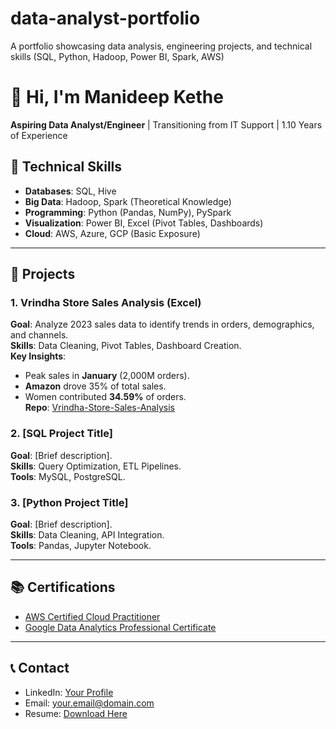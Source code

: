 # data-analyst-portfolio
A portfolio showcasing data analysis, engineering projects, and technical skills (SQL, Python, Hadoop, Power BI, Spark, AWS)

# 👋 Hi, I'm Manideep Kethe  
**Aspiring Data Analyst/Engineer** | Transitioning from IT Support | 1.10 Years of Experience  

## 🚀 **Technical Skills**  
- **Databases**: SQL, Hive  
- **Big Data**: Hadoop, Spark (Theoretical Knowledge)  
- **Programming**: Python (Pandas, NumPy), PySpark  
- **Visualization**: Power BI, Excel (Pivot Tables, Dashboards)  
- **Cloud**: AWS, Azure, GCP (Basic Exposure)  

---

## 📂 **Projects**  

### 1. Vrindha Store Sales Analysis (Excel)  
**Goal**: Analyze 2023 sales data to identify trends in orders, demographics, and channels.  
**Skills**: Data Cleaning, Pivot Tables, Dashboard Creation.  
**Key Insights**:  
  - Peak sales in **January** (2,000M orders).  
  - **Amazon** drove 35% of total sales.  
  - Women contributed **34.59%** of orders.  
**Repo**: [Vrindha-Store-Sales-Analysis](./Projects/Vrindha-Store-Sales-Analysis)  

### 2. [SQL Project Title]  
**Goal**: [Brief description].  
**Skills**: Query Optimization, ETL Pipelines.  
**Tools**: MySQL, PostgreSQL.  

### 3. [Python Project Title]  
**Goal**: [Brief description].  
**Skills**: Data Cleaning, API Integration.  
**Tools**: Pandas, Jupyter Notebook.  

---

## 📚 **Certifications**  
- [AWS Certified Cloud Practitioner]()  
- [Google Data Analytics Professional Certificate]()  

---

## 📞 **Contact**  
- LinkedIn: [Your Profile]()  
- Email: [your.email@domain.com]()  
- Resume: [Download Here](./Resume/Your-Resume.pdf)  
